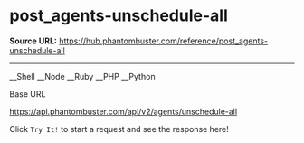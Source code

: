 # post_agents-unschedule-all

**Source URL:** https://hub.phantombuster.com/reference/post_agents-unschedule-all

---

__Shell __Node __Ruby __PHP __Python

Base URL

https://api.phantombuster.com/api/v2/agents/unschedule-all

Click `Try It!` to start a request and see the response here!
